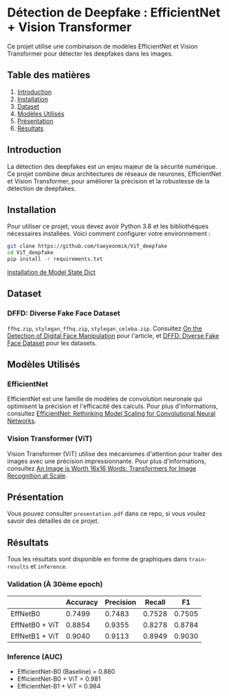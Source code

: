 # Détection de Deepfake : EfficientNet + Vision Transformer

Ce projet utilise une combinaison de modèles EfficientNet et Vision Transformer pour détecter les deepfakes dans les images.

## Table des matières
1. [Introduction](#introduction)
2. [Installation](#installation)
3. [Dataset]($dataset)
4. [Modèles Utilisés](#modèles-utilisés)
5. [Présentation](#presentation)
6. [Résultats](#resultat)

## Introduction
La détection des deepfakes est un enjeu majeur de la sécurité numérique. Ce projet combine deux architectures de réseaux de neurones, EfficientNet et Vision Transformer, pour améliorer la précision et la robustesse de la détection de deepfakes.

## Installation
Pour utiliser ce projet, vous devez avoir Python 3.8 et les bibliothèques nécessaires installées. Voici comment configurer votre environnement :

```bash
git clone https://github.com/taeyeonmik/ViT_deepfake
cd ViT_deepfake
pip install -r requirements.txt
```

[Installation de Model State Dict](https://drive.google.com/drive/folders/1iqpvkxa0oxgub9URjgcH7Sco-TZzhiOP?usp=sharing)

## Dataset
### DFFD: Diverse Fake Face Dataset
`ffhq.zip`, `stylegan_ffhq.zip`, `stylegan_celeba.zip`. Consultez [On the Detection of Digital Face Manipulation](https://arxiv.org/abs/1910.01717) pour l'article, et [DFFD: Diverse Fake Face Dataset](https://cvlab.cse.msu.edu/dffd-dataset.html#bibtex-detection-of-digital-face-manipulation) pour les datasets.

## Modèles Utilisés
### EfficientNet
EfficientNet est une famille de modèles de convolution neuronale qui optimisent la précision et l'efficacité des calculs. Pour plus d'informations, consultez [EfficientNet: Rethinking Model Scaling for Convolutional Neural Networks](https://arxiv.org/abs/1905.11946).

### Vision Transformer (ViT)
Vision Transformer (ViT) utilise des mécanismes d'attention pour traiter des images avec une précision impressionnante. Pour plus d'informations, consultez [An Image is Worth 16x16 Words: Transformers for Image Recognition at Scale](https://arxiv.org/abs/2010.11929).

## Présentation
Vous pouvez consulter `presentation.pdf` dans ce repo, si vous voulez savoir des détailles de ce projet.

## Résultats
Tous les résultats sont disponible en forme de graphiques dans `train-results` et `inference`.
### Validation (À 30ème epoch)
|                 | Accuracy        | Precision       | Recall          | F1              |
|-----------------|-----------------|-----------------|-----------------|-----------------|
| EffNetB0        | 0.7499          | 0.7483          | 0.7528          | 0.7505          |
| EffNetB0 + ViT  | 0.8854          | 0.9355          | 0.8278          | 0.8784          |
| EffNetB1 + ViT  | 0.9040          | 0.9113          | 0.8949          | 0.9030          |

### Inference (AUC)
- EfficientNet-B0 (Baseline) = 0.880
- EfficientNet-B0 + ViT = 0.981
- EfficientNet-B1 + ViT = 0.984
